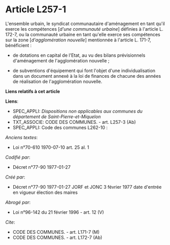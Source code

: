 # Article L257-1

L'ensemble urbain, le syndicat communautaire d'aménagement en tant qu'il exerce les compétences [*d'une communauté urbaine*]
définies à l'article L. 172-7, ou la communauté urbaine en tant qu'elle exerce ses compétences sur la zone [*d'agglomération
nouvelle*] mentionnée à l'article L. 171-7, bénéficient :

- de dotations en capital de l'Etat, au vu des bilans prévisionnels d'aménagement de l'agglomération nouvelle ; 

- de subventions d'équipement qui font l'objet d'une individualisation dans un document annexé à la loi de finances de
chacune des années de réalisation de l'agglomération nouvelle.

**Liens relatifs à cet article**

**Liens**:

  - SPEC_APPLI: *Dispositions non applicables aux communes du département de Saint-Pierre-et-Miquelon*
  - TXT_ASSOCIE: CODE DES COMMUNES. - art. L257-3 (Ab)
  - SPEC_APPLI: Code des communes L262-10 :

_Anciens textes_:

  - Loi n°70-610 1970-07-10 art. 25 al. 1

_Codifié par_:

  - Décret n°77-90 1977-01-27

_Créé par_:

  - Décret n°77-90 1977-01-27 JORF et JONC 3 février 1977 date d'entrée en vigueur élection des maires

_Abrogé par_:

  - Loi n°96-142 du 21 février 1996 - art. 12 (V)

_Cite_:

  - CODE DES COMMUNES. - art. L171-7 (M)
  - CODE DES COMMUNES. - art. L172-7 (Ab)
